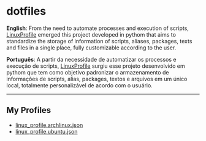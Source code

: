 # dotfiles

**English**: From the need to automate processes and execution of scripts, [LinuxProfile](https://github.com/MyLinuxProfile/linux-profile) emerged this project developed in pythom that aims to standardize the storage of information of scripts, aliases, packages, texts and files in a single place, fully customizable according to the user.

**Português**: A partir da necessidade de automatizar os processos e execução de scripts, [LinuxProfile](https://github.com/MyLinuxProfile/linux-profile) surgiu esse projeto desenvolvido em pythom que tem como objetivo padronizar o armazenamento de informações de scripts, alias, packages, textos e arquivos em um único local, totalmente personalizável de acordo com o usuário.

---

## My Profiles

- [linux_profile.archlinux.json](https://github.com/FernandoCelmer/dotfiles/blob/master/linux_profile/linux_profile.archlinux.json)
- [linux_profile.ubuntu.json](https://github.com/FernandoCelmer/dotfiles/blob/master/linux_profile/linux_profile.ubuntu.json)
